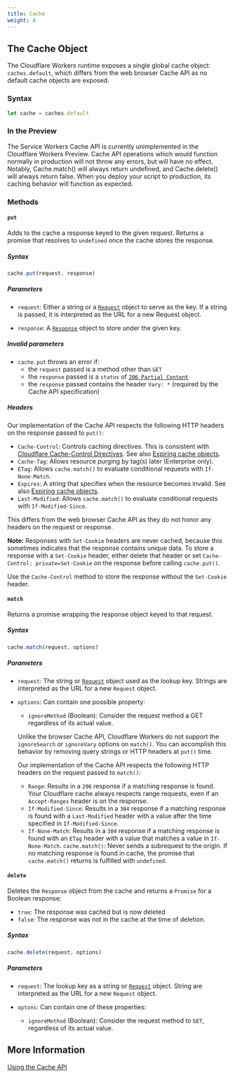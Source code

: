 ```yaml
---
title: Cache
weight: 4
---
```


## The Cache Object

The Cloudflare Workers runtime exposes a single global cache object: `caches.default`, which differs from the web browser Cache API as no default cache objects are exposed.

### Syntax

```javascript
let cache = caches.default
```

### In the Preview

The Service Workers Cache API is currently unimplemented in the Cloudflare Workers Preview. Cache API operations which would function normally in production will not throw any errors, but will have no effect. Notably, Cache.match() will always return undefined, and Cache.delete() will always return false. When you deploy your script to production, its caching behavior will function as expected.

### Methods

#### `put`

Adds to the cache a response keyed to the given request. Returns a promise that resolves to `undefined` once the cache stores the response.

##### Syntax

```javascript
cache.put(request, response)
```

##### Parameters

* `request`: Either a string or a [`Request`](../fetch#request) object to serve as the key. If a string is passed, it is interpreted as the URL for a new Request object.

* `response`: A [`Response`](../fetch#response) object to store under the given key.

##### Invalid parameters

* `cache.put` throws an error if:
	* the `request` passed is a method other than `GET`
	* the `response` passed is a `status` of [`206 Partial Content`](https://httpstatuses.com/206)
	* the `response` passed contains the header `Vary: *` (required by the Cache API specification)

##### Headers

Our implementation of the Cache API respects the following HTTP headers on the response passed to `put()`:

* `Cache-Control`: Controls caching directives. This is consistent with [Cloudflare Cache-Control Directives](https://support.cloudflare.com/hc/en-us/articles/115003206852-Origin-Cache-Control#h_4250342181031546894839080). See also [Expiring cache objects](#expiring-cache-objects).
* `Cache-Tag`: Allows resource purging by tag(s) later (Enterprise only).
* `ETag`: Allows `cache.match()` to evaluate conditional requests with `If-None-Match`.
* `Expires`: A string that specifies when the resource becomes invalid. See also [Expiring cache objects](#expiring-cache-objects).
* `Last-Modified`: Allows `cache.match()` to evaluate conditional requests with `If-Modified-Since`.

This differs from the web browser Cache API as they do not honor any headers on the request or response.

**Note:** Responses with `Set-Cookie` headers are never cached, because this sometimes indicates that the response contains unique data. To store a response with a `Set-Cookie` header, either delete that header or set `Cache-Control: private=Set-Cookie` on the response before calling `cache.put()`.

Use the `Cache-Control` method to store the response without the `Set-Cookie` header.

#### `match`

Returns a promise wrapping the response object keyed to that request.

##### Syntax

```javascript
cache.match(request, options)
```

##### Parameters

* `request`: The string or [`Request`](../fetch#request) object used as the lookup key. Strings are interpreted as the URL for a new `Request` object.

* `options`: Can contain one possible property:
	* `ignoreMethod` (Boolean): Consider the request method a GET regardless of its actual value.

	Unlike the browser Cache API, Cloudflare Workers do not support the `ignoreSearch` or `ignoreVary` options on `match()`. You can accomplish this behavior by removing query strings or HTTP headers at `put()` time.

	Our implementation of the Cache API respects the following HTTP headers on the request passed to `match()`:

	* `Range`: Results in a `206` response if a matching response is found. Your Cloudflare cache always respects range requests, even if an `Accept-Ranges` header is on the response.
	* `If-Modified-Since`: Results in a `304` response if a matching response is found with a `Last-Modified` header with a value after the time specified in `If-Modified-Since`.
	* `If-None-Match`: Results in a `304` response if a matching response is found with an `ETag` header with a value that matches a value in `If-None-Match`.
	`cache.match()`: Never sends a subrequest to the origin. If no matching response is found in cache, the promise that `cache.match()` returns is fulfilled with `undefined`.

#### `delete`

Deletes the `Response` object from the cache and returns a `Promise` for a Boolean response:
* `true`: The response was cached but is now deleted
* `false`: The response was not in the cache at the time of deletion.

##### Syntax

```javascript
cache.delete(request, options)
```

##### Parameters

* `request`: The lookup key as a string or [`Request`](../fetch#request) object. String are interpreted as the URL for a new `Request` object.

* `optons`: Can contain one of these properties:

	* `ignoreMethod` (Boolean): Consider the request method to `GET`, regardless of its actual value.


## More Information

[Using the Cache API](/reference/workers-concepts/using-cache)
